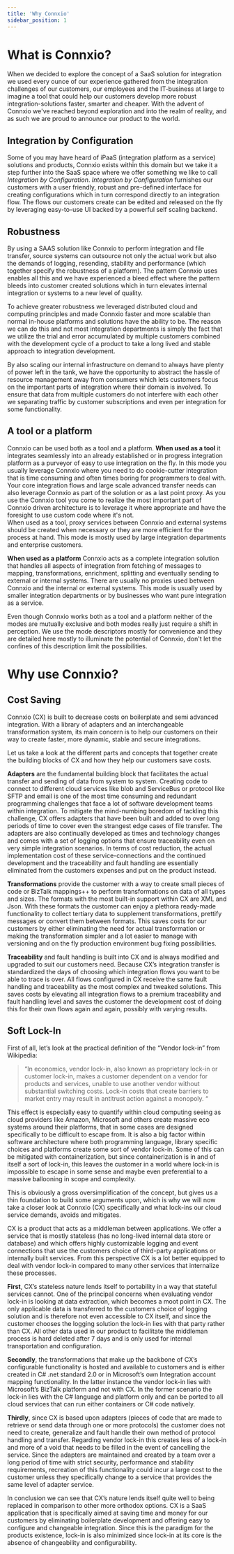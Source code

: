 ```yaml
---
title: 'Why Connxio'
sidebar_position: 1
---
```


# What is Connxio?

When we decided to explore the concept of a SaaS solution for integration we used every ounce of our experience gathered from the integration challenges of our customers, our employees and the IT-business at large to imagine a tool that could help our customers develop more robust integration-solutions faster, smarter and cheaper.  With the advent of Connxio we've reached beyond exploration and into the realm of reality, and as such we are proud to announce our product to the world.

## Integration by Configuration

Some of you may have heard of iPaaS (integration platform as a service) solutions and products, Connxio exists within this domain but we take it a step further into the SaaS space where we offer something we like to call *Integration by Configuration*. *Integration by Configuration* furnishes our customers with a user friendly, robust and pre-defined interface for creating configurations which in turn correspond directly to an integration flow. The flows our customers create can be edited and released on the fly by leveraging easy-to-use UI backed by a powerful self scaling backend.

## Robustness

By using a SAAS solution like Connxio to perform integration and file transfer, source systems can outsource not only the actual work but also the demands of logging, resending, stability and performance (which together specify the robustness of a platform). The pattern Connxio uses enables all this and we have experienced a bleed effect where the pattern bleeds into customer created solutions which in turn elevates internal integration or systems to a new level of quality.

 To achieve greater robustness we leveraged distributed cloud and computing principles and made Connxio faster and more scalable than normal in-house platforms and solutions have the ability to be. The reason we can do this and not most integration departments is simply the fact that we utilize the trial and error accumulated by multiple customers combined with the development cycle of a product to take a long lived and stable approach to integration development.

 By also scaling our internal infrastructure on demand to always have plenty of power left in the tank, we have the opportunity to abstract the hassle of resource management away from consumers which lets customers focus on the important parts of integration where their domain is involved. To ensure that data from multiple customers do not interfere with each other we separating traffic by customer subscriptions and even per integration for some functionality.

## A tool or a platform

Connxio can be used both as a tool and a platform. **When used as a tool** it integrates seamlessly into an already established or in progress integration platform as a purveyor of easy to use integration on the fly. In this mode you usually leverage Connxio where you need to do cookie-cutter integration that is time consuming and often times boring for programmers to deal with. Your core integration flows and large scale advanced transfer needs can also leverage Connxio as part of the solution or as a last point proxy. As you use the Connxio tool you come to realize the most important part of Connxio driven architecture is to leverage it where appropriate and have the foresight to use custom code where it's not.\
When used as a tool, proxy services between Connxio and external systems should be created when necessary or they are more efficient for the process at hand. This mode is mostly used by large integration departments and enterprise customers.

**When used as a platform** Connxio acts as a complete integration solution that handles all aspects of integration from fetching of messages to mapping, transformations, enrichment, splitting and eventually sending to external or internal systems. There are usually no proxies used between Connxio and the internal or external systems. This mode is usually used by smaller integration departments or by businesses who want pure integration as a service.

Even though Connxio works both as a tool and a platform neither of the modes are mutually exclusive and both modes really just require a shift in perception. We use the mode descriptors mostly for convenience and they are detailed here mostly to illuminate the potential of Connxio, don't let the confines of this description limit the possibilities.

# Why use Connxio?

## Cost Saving

Connxio (CX) is built to decrease costs on boilerplate and semi advanced integration. With a library of adapters and an interchangeable transformation system, its main concern is to help our customers on their way to create faster, more dynamic, stable and secure integrations.

Let us take a look at the different parts and concepts that together create the building blocks of CX and how they help our customers save costs.

**Adapters** are the fundamental building block that facilitates the actual transfer and sending of data from system to system. Creating code to connect to different cloud services like blob and ServiceBus or protocol like SFTP and email is one of the most time consuming and redundant programming challenges that face a lot of software development teams within integration. To mitigate the mind-numbing boredom of tackling this challenge, CX offers adapters that have been built and added to over long periods of time to cover even the strangest edge cases of file transfer. The adapters are also continually developed as times and technology changes and comes with a set of logging options that ensure traceability even on very simple integration scenarios. In terms of cost reduction, the actual implementation cost of these service-connections and the continued development and the traceability and fault handling are essentially eliminated from the customers expenses and put on the product instead.

**Transformations** provide the customer with a way to create small pieces of code or BizTalk mappings++ to perform transformations on data of all types and sizes. The formats with the most built-in support within CX are XML and Json. With these formats the customer can enjoy a plethora ready-made functionality to collect tertiary data to supplement transformations, prettify messages or convert them between formats. This saves costs for our customers by either eliminating the need for actual transformation or making the transformation simpler and a lot easier to manage with versioning and on the fly production environment bug fixing possibilities.

**Traceability** and fault handling is built into CX and is always modified and upgraded to suit our customers need. Because CX’s integration transfer is standardized the days of choosing which integration flows you want to be able to trace is over. All flows configured in CX receive the same fault handling and traceability as the most complex and tweaked solutions. This saves costs by elevating all integration flows to a premium traceability and fault handling level and saves the customer the development cost of doing this for their own flows again and again, possibly with varying results.

## Soft Lock-In

First of all, let’s look at the practical definition of the “Vendor lock-in” from Wikipedia:
> “In economics, vendor lock-in, also known as proprietary lock-in or customer lock-in, makes a customer dependent on a vendor for products and services, unable to use another vendor without substantial switching costs. Lock-in costs that create barriers to market entry may result in antitrust action against a monopoly. “

This effect is especially easy to quantify within cloud computing seeing as cloud providers like Amazon, Microsoft and others create massive eco systems around their platforms, that in some cases are designed specifically to be difficult to escape from. It is also a big factor within software architecture where both programming language, library specific choices and platforms create some sort of vendor lock-in. Some of this can be mitigated with containerization, but since containerization is in and of itself a sort of lock-in, this leaves the customer in a world where lock-in is impossible to escape in some sense and maybe even preferential to a massive ballooning in scope and complexity.

This is obviously a gross oversimplification of the concept, but gives us a thin foundation to build some arguments upon, which is why we will now take a closer look at Connxio (CX) specifically and what lock-ins our cloud service demands, avoids and mitigates.

CX is a product that acts as a middleman between applications. We offer a service that is mostly stateless (has no long-lived internal data store or database) and which offers highly customizable logging and event connections that use the customers choice of third-party applications or internally built services. From this perspective CX is a lot better equipped to deal with vendor lock-in compared to many other services that internalize these processes.

**First**, CX’s stateless nature lends itself to portability in a way that stateful services cannot. One of the principal concerns when evaluating vendor lock-in is looking at data extraction, which becomes a moot point in CX. The only applicable data is transferred to the customers choice of logging solution and is therefore not even accessible to CX itself, and since the customer chooses the logging solution the lock-in lies with that party rather than CX. All other data used in our product to facilitate the middleman process is hard deleted after 7 days and is only used for internal transportation and configuration.

**Secondly**, the transformations that make up the backbone of CX’s configurable functionality is hosted and available to customers and is either created in C# .net standard 2.0 or in Microsoft’s own Integration account mapping functionality. In the latter instance the vendor lock-in lies with Microsoft’s BizTalk platform and not with CX. In the former scenario the lock-in lies with the C# language and platform only and can be ported to all cloud services that can run either containers or C# code natively.

**Thirdly**, since CX is based upon adapters (pieces of code that are made to retrieve or send data through one or more protocols) the customer does not need to create, generalize and fault handle their own method of protocol handling and transfer. Regarding vendor lock-in this creates less of a lock-in and more of a void that needs to be filled in the event of cancelling the service. Since the adapters are maintained and created by a team over a long period of time with strict security, performance and stability requirements, recreation of this functionality could incur a large cost to the customer unless they specifically change to a service that provides the same level of adapter service.

In conclusion we can see that CX’s nature lends itself quite well to being replaced in comparison to other more orthodox options. CX is a SaaS application that is specifically aimed at saving time and money for our customers by eliminating boilerplate development and offering easy to configure and changeable integration. Since this is the paradigm for the products existence, lock-in is also minimized since lock-in at its core is the absence of changeability and configurability.
